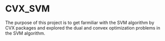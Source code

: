# CVX_SVM
The purpose of this project is to get farmiliar with the SVM algorithm by CVX packages and explored the dual and convex optimization problems 
in the SVM algorithm. 
